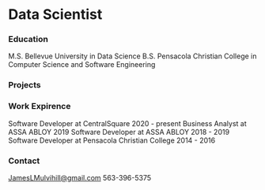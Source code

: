# Data Scientist

### Education
M.S. Bellevue University in Data Science
B.S. Pensacola Christian College in Computer Science and Software Engineering 

### Projects


### Work Expirence
Software Developer at CentralSquare 2020 - present
Business Analyst at ASSA ABLOY 2019
Software Developer at ASSA ABLOY 2018 - 2019
Software Developer at Pensacola Christian College 2014 - 2016

### Contact 
JamesLMulvihill@gmail.com
563-396-5375
